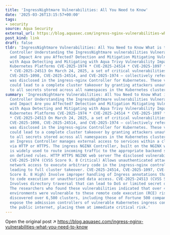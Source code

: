 ```yaml
---
title: 'IngressNightmare Vulnerabilities: All You Need to Know'
date: '2025-03-26T13:15:57+00:00'
tags:
- security
source: Aqua Security
external_url: https://blog.aquasec.com/ingress-nginx-vulnerabilities-what-you-need-to-know
post_kind: link
draft: false
tldr: 'IngressNightmare Vulnerabilities: All You Need to Know What is the Ingress
  Controller Understanding the IngressNightmare vulnerabilities Vulnerabilities Details
  and Impact Are you Affected? Detection and Mitigation Mitigating Vulnerabilities
  with Aqua Detecting and Mitigating with Aqua Trivy Vulnerability Impact Across Managed
  Kubernetes Platforms CVE-2025-1974 * CVE-2025-24514 * CVE-2025-1097 * CVE-2025-1098
  * CVE-2025-24513 On March 24, 2025, a set of critical vulnerabilities (CVE-2025-1097,
  CVE-2025-1098, CVE-2025-24514, and CVE-2025-1974 — collectively referred to as IngressNightmare
  was disclosed in the ingress-nginx Controller for Kubernetes. These vulnerabilities
  could lead to a complete cluster takeover by granting attackers unauthorized access
  to all secrets stored across all namespaces in the Kubernetes cluster.'
summary: 'IngressNightmare Vulnerabilities: All You Need to Know What is the Ingress
  Controller Understanding the IngressNightmare vulnerabilities Vulnerabilities Details
  and Impact Are you Affected? Detection and Mitigation Mitigating Vulnerabilities
  with Aqua Detecting and Mitigating with Aqua Trivy Vulnerability Impact Across Managed
  Kubernetes Platforms CVE-2025-1974 * CVE-2025-24514 * CVE-2025-1097 * CVE-2025-1098
  * CVE-2025-24513 On March 24, 2025, a set of critical vulnerabilities (CVE-2025-1097,
  CVE-2025-1098, CVE-2025-24514, and CVE-2025-1974 — collectively referred to as IngressNightmare
  was disclosed in the ingress-nginx Controller for Kubernetes. These vulnerabilities
  could lead to a complete cluster takeover by granting attackers unauthorized access
  to all secrets stored across all namespaces in the Kubernetes cluster. In Kubernetes,
  an Ingress Controller manages external access to services within a cluster, typically
  via HTTP or HTTPS. The ingress NGINX Controller, built on the NGINX web server ,
  is widely used to route incoming traffic to the appropriate backend services based
  on defined rules. HTTP HTTPS NGINX web server The disclosed vulnerabilities include:
  CVE-2025-1974 (CVSS Score 9. 8 Critical) Allows unauthenticated attackers with pod
  network access to execute arbitrary code in the ingress-nginx controller, potentially
  leading to full cluster takeover. CVE-2025-24514, CVE-2025-1097, CVE-2025-1098 (CVSS
  Score 8. 8 High) Involve improper handling of Ingress annotations that can lead
  to code execution or unauthorized data access. CVE-2025-24513 (CVSS Score 4. 8 Medium)
  Involves directory traversal that can lead to DoS or limited secret disclosure.
  The researchers who found these vulnerabilities indicated that over 40% of cloud
  environments were vulnerable to these remote code execution (RCE) risks. Their analysis
  discovered over 6,500 clusters, including those of Fortune 500 companies, that publicly
  expose the admission controllers of vulnerable Kubernetes ingress controllers to
  the public internet, placing them at immediate critical risk.'
---
```

Open the original post ↗ https://blog.aquasec.com/ingress-nginx-vulnerabilities-what-you-need-to-know
